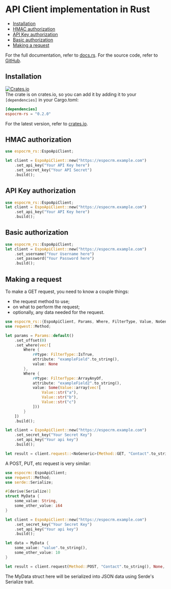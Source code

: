 # API Client implementation in Rust
* [Installation](#installation)
* [HMAC authorization](#hmac-authorization)
* [API Key authorization](#api-key-authorization)
* [Basic authorization](#basic-authorization)
* [Making a request](#making-a-request)

For the full documentation, refer to [docs.rs](https://docs.rs/espocrm-rs/latest/espocrm_rs/).
For the source code, refer to [GitHub](https://github.com/TheDutchMC/espocrm-rs).

## Installation
[![Crates.io](https://img.shields.io/crates/v/espocrm-rs)](https://crates.io/crates/espocrm-rs)  
The crate is on crates.io, so you can add it by adding it to your `[dependencies]` in your Cargo.toml:
```toml
[dependencies]
espocrm-rs = "0.2.0"
```

For the latest version, refer to [crates.io](https://crates.io/crates/espocrm-rs).

## HMAC authorization

```rust
use espocrm_rs::EspoApiClient;

let client = EspoApiClient::new("https://espocrm.example.com")
    .set_api_key("Your API Key here")
    .set_secret_key("Your API Secret")
    .build();
```
## API Key authorization

```rust
use espocrm_rs::EspoApiClient;
let client = EspoApiClient::new("https://espocrm.example.com")
    .set_api_key("Your API Key here")
    .build();
```

## Basic authorization

```rust
use espocrm_rs::EspoApiClient;
let client = EspoApiClient::new("https://espocrm.example.com")
    .set_username("Your Username here")
    .set_password("Your Password here")
    .build();
```

## Making a request

To make a GET request, you need to know a couple things:

- the request method to use;
- on what to perform the request;
- optionally, any data needed for the request.

```rust
use espocrm_rs::{EspoApiClient, Params, Where, FilterType, Value, NoGeneric};
use reqwest::Method;

let params = Params::default()
    .set_offset(0)
    .set_where(vec![
        Where {
            r#type: FilterType::IsTrue,
            attribute: "exampleField".to_string(),
            value: None
        },
        Where {
            r#type: FilterType::ArrayAnyOf,
            attribute: "exampleField2".to_string(),
            value: Some(Value::array(vec![
                Value::str("a"),
                Value::str("b"),
                Value::str("c")
            ]))
        }
    ])
    .build();

let client = EspoApiClient::new("https://espocrm.example.com")
    .set_secret_key("Your Secret Key")
    .set_api_key("Your api key")
    .build();

let result = client.request::<NoGeneric>(Method::GET, "Contact".to_string(), Some(params), None);
```

A POST, PUT, etc request is very similar:
```rust
use espocrm::EspoApiClient;
use reqwest::Method;
use serde::Serialize;

#[derive(Serialize)]
struct MyData {
    some_value: String,
    some_other_value: i64
}

let client = EspoApiClient::new("https://espocrm.example.com")
    .set_secret_key("Your Secret Key")
    .set_api_key("Your api key")
    .build();

let data = MyData {
    some_value: "value".to_string(),
    some_other_value: 10
}

let result = client.request(Method::POST, "Contact".to_string(), None, Some(data));
```

The MyData struct here will be serialized into JSON data using Serde's Serialize trait.

